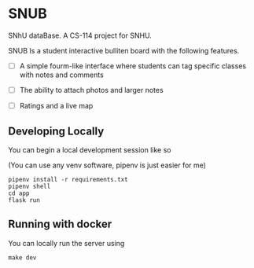 # SNUB
SNhU dataBase. A CS-114 project for SNHU.

SNUB Is a student interactive bulliten board with the following features.

 - [ ] A simple fourm-like interface where students can tag specific classes with notes and comments
 - [ ] The ability to attach photos and larger notes
 - [ ] Ratings and a live map


## Developing Locally

You can begin a local development session like so

(You can use any venv software, pipenv is just easier for me)

```
pipenv install -r requirements.txt
pipenv shell
cd app
flask run
```


## Running with docker

You can locally run the server using

```
make dev
```
